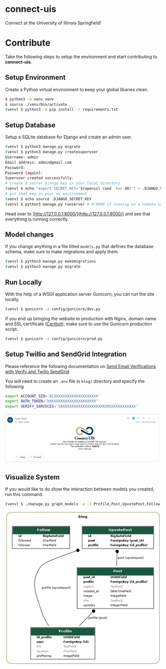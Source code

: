 # connect-uis
Connect at the University of Illinois Springfield!

# Contribute

Take the following steps to setup the environment and start contributing to **connect-uis**.

## Setup Environment

Create a Python virtual environment to keep your global libaries clean.

```bash
$ python3 -m venv venv
$ source ./venv/bin/activate
(venv) $ python3 -m pip install -r requirements.txt
```

## Setup Database

Setup a SQLite database for Django and create an admin user.

```bash
(venv) $ python3 manage.py migrate
(venv) $ python3 manage.py createsuperuser
Username: admin
Email address: admin@gmail.com
Password: 
Password (again):
Superuser created successfully.
# create a secret Django key in your local directory
(venv) $ echo "export SECRET_KEY='$(openssl rand -hex 40)'" > .DJANGO_SECRET_KEY
# put that key in your os environment
(venv) $ echo source .DJANGO_SECRET_KEY
(venv) $ python3 manage.py runserver # 0:8000 if running on a remote server
```

Head over to [http://127.0.0.1:8000/](http://127.0.0.1:8000/) and see that everything is running correctly.

## Model changes

If you change anything in a file titled `models.py` that defines the database schema, make sure to make migrations and apply them.

```bash
(venv) $ python3 manage.py makemigrations
(venv) $ python3 manage.py migrate
```

## Run Locally

With the help of a WSGI application server Gunicorn, you can run the site locally.

```bash
(venv) $ gunicorn -c config/gunicorn/dev.py
```

If you end up bringing the website to production with Nginx, domain name and SSL certificate ([Certbot](https://certbot.eff.org/)), make sure to use the Gunicorn production script.

```bash
(venv) $ gunicorn -c config/gunicorn/prod.py
```


## Setup Twillio and SendGrid Integration

Please reference the following documentation on [Send Email Verifications with Verify and Twilio SendGrid](https://www.twilio.com/docs/verify/email?code-sample=code-start-a-verification-with-email&code-language=Python&code-sdk-version=7.x)

You will need to create an `.env` file in `blog/` directory and specify the following
```bash
export ACCOUNT_SID='ACXXXXXXXXXXXXXXXXXXXX'
export AUTH_TOKEN='bdXXXXXXXXXXXXXXXXXXXX'
export VERIFY_SERVICES='VAXXXXXXXXXXXXXXXXXXXXXXXXXXXXXXXXX'
```

![Email Showing Verification Code to Register](docs/email-verification.png)

## Visualize System

If you would like to do show the interaction between models you created, run this command.

```bash
(venv) $ ./manage.py graph_models -a -I Profile,Post,UpvotePost,Follow -o blog-graph.png
```

![UIS Connect's System Visualized in a Graph](docs/blog-graph.png)